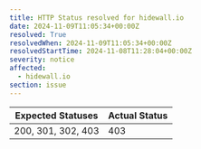 ```yaml
---
title: HTTP Status resolved for hidewall.io
date: 2024-11-09T11:05:34+00:00Z
resolved: True
resolvedWhen: 2024-11-09T11:05:34+00:00Z
resolvedStartTime: 2024-11-08T11:28:04+00:00Z
severity: notice
affected:
  - hidewall.io
section: issue
---
```


| Expected Statuses | Actual Status  |
|-------------------|----------------|
| 200, 301, 302, 403 | 403 |

